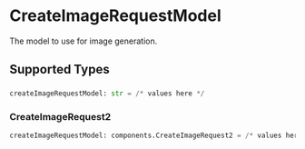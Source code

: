# CreateImageRequestModel

The model to use for image generation.


## Supported Types

### 

```python
createImageRequestModel: str = /* values here */
```

### CreateImageRequest2

```python
createImageRequestModel: components.CreateImageRequest2 = /* values here */
```

